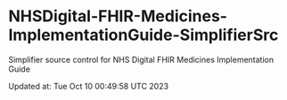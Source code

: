 # NHSDigital-FHIR-Medicines-ImplementationGuide-SimplifierSrc  
Simplifier source control for NHS Digital FHIR Medicines Implementation Guide  


Updated at: Tue Oct 10 00:49:58 UTC 2023
